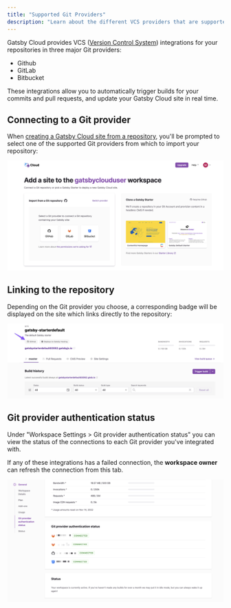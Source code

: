```yaml
---
title: "Supported Git Providers"
description: "Learn about the different VCS providers that are supported on Gatsby Cloud"
---
```


Gatsby Cloud provides VCS ([Version Control System](https://www.atlassian.com/git/tutorials/what-is-version-control)) integrations for your repositories in three major Git providers:

- Github
- GitLab
- Bitbucket

These integrations allow you to automatically trigger builds for your commits and pull requests, and update your Gatsby Cloud site in real time.

## Connecting to a Git provider

When [creating a Gatsby Cloud site from a repository](/docs/how-to/cloud/create-site-from-repository), you'll be prompted to select one of the supported Git providers from which to import your repository:

![List of supported Git providers](../../images/import-from-repo.png)

## Linking to the repository

Depending on the Git provider you choose, a corresponding badge will be displayed on the site which links directly to the repository:

![Dashboard link to connected repository](../../images/dashboard-vcs-link.png)

## Git provider authentication status

Under "Workspace Settings > Git provider authentication status" you can view the status of the connections to each Git provider you've integrated with.

If any of these integrations has a failed connection, the **workspace owner** can refresh the connection from this tab.

![Git provider authentication settings](../../images/git-provider-authentication-settings.png)
